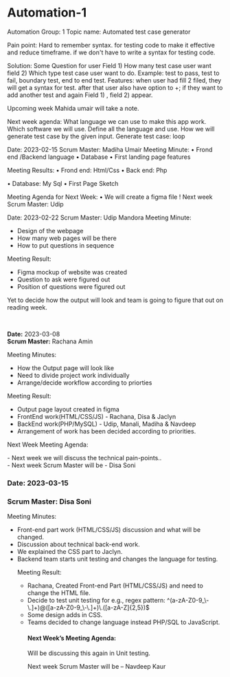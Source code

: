 # Automation-1

Automation Group: 1
Topic name: Automated test case generator

Pain point: Hard to remember syntax. for testing code to make it effective and reduce timeframe. if we don't have to write a syntax for testing code.

Solution: Some Question for user
Field 1) How many test case user want
field 2) Which type test case user want to do. Example: test to pass, test to fail, boundary test, end to end test.
 Features:
 when user had fill 2 filed, they will get a syntax for test.
 after that user also have option to +; if they want to add another test and again Field 1) , field 2) appear.
 
 
Upcoming week
Mahida umair will take a note.

Next week agenda: 
What language we can use to make this app work.
Which software we will use.
Define all the language and use.
How we will generate test case by the given input.
Generate test case: loop

Date: 2023-02-15
Scrum Master: Madiha Umair
Meeting Minute:
•	Frond end /Backend language
•	Database 
•	First landing page features

Meeting Results:
•	Frond end: Html/Css
•	Back end: Php


•	Database: My Sql
•	First Page Sketch

Meeting Agenda for Next Week:
•	We will create a figma file !
Next week Scrum Master: Udip


Date: 2023-02-22
Scrum Master: Udip Mandora
Meeting Minute:
 - Design of the webpage
 - How many web pages will be there
 - How to put questions in sequence 

Meeting Result: 
 - Figma mockup of website was created
 - Question to ask were figured out
 - Position of questions were figured out

Yet to decide how the output will look and team is going to figure that out on reading week.

<br>
<p><strong>Date:</strong> 2023-03-08<br>
<strong>Scrum Master:</strong> Rachana Amin<br></p>
<p>Meeting Minutes:</p>
<ul>
<li> How the Output page will look like</li>
<li> Need to divide project work individually</li>
<li> Arrange/decide workflow according to priorties</li>
</ul>
<p>Meeting Result:</p>
<ul>
<li> Output page layout created in figma</li>
<li> FrontEnd work(HTML/CSS/JS) - Rachana, Disa & Jaclyn</li>
<li> BackEnd work(PHP/MySQL) - Udip, Manali, Madiha & Navdeep</li>
<li> Arrangement of work has been decided according to priorities.</li>
</ul>
<p>Next Week Meeting Agenda:</p>
<p> - Next week we will discuss the technical pain-points..<br>
 - Next week Scrum Master will be - Disa Soni</p>



<h3>Date: 2023-03-15</h3>
<h3>Scrum Master: Disa Soni</h3>
<p>Meeting Minutes:</p>
<ul>
<li>	Front-end part work (HTML/CSS/JS) discussion and what will be changed. </li>
<li>	Discussion about technical back-end work.</li>
<li>	We explained the CSS part to Jaclyn. </li>
<li>	Backend team starts unit testing and changes the language for testing. </li>
 <p>Meeting Result:</p>
 <ul>
  <li>	Rachana, Created Front-end Part (HTML/CSS/JS) and need to change the HTML file.</li>
  <li>	Decide to test unit testing for e.g., regex pattern: ^(a-zA-Z0-9_\-\.]+)@([a-zA-Z0-9_\-\.]+)\.([a-zA-Z]{2,5})$</li>
  <li>	Some design adds in CSS.</li>
  <li>	Teams decided to change language instead PHP/SQL to JavaScript.</li>

  <h4>Next Week’s Meeting Agenda:</h4>
  <p>Will be discussing this again in Unit testing.</p>
  <p>Next week Scrum Master will be – Navdeep Kaur</p>



